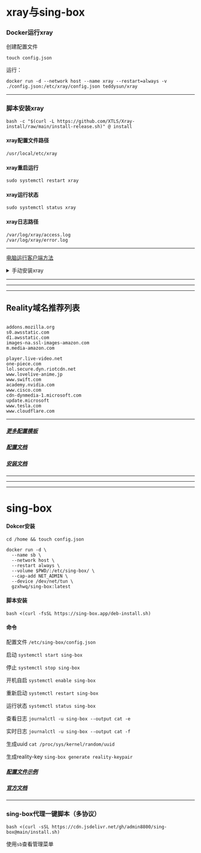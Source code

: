 # xray与sing-box



### Docker运行xray

创建配置文件
```
touch config.json
```

运行：

```
docker run -d --network host --name xray --restart=always -v ./config.json:/etc/xray/config.json teddysun/xray
```


---


### 脚本安装xray

```
bash -c "$(curl -L https://github.com/XTLS/Xray-install/raw/main/install-release.sh)" @ install
```


####  xray配置文件路径
```
/usr/local/etc/xray
```


####  xray重启运行

```
sudo systemctl restart xray
```


####  xray运行状态


```
sudo systemctl status xray
```


####  xray日志路径

```
/var/log/xray/access.log
/var/log/xray/error.log
```

---

[电脑运行客户端方法](https://xtls.github.io/document/level-0/ch08-xray-clients.html#_8-3-%E9%99%84%E5%8A%A0%E9%A2%98-1-%E5%9C%A8-pc-%E7%AB%AF%E6%89%8B%E5%B7%A5%E9%85%8D%E7%BD%AE-xray-core "PC端电脑运行xray客户端方法")

<details>
<summary>手动安装xray</summary>

###  手动安装 Xray

1. 下载 Xray-core
访问 Xray-core 的 GitHub 发布页面  https://github.com/XTLS/Xray-core/releases
----
下载```Xray-linux-64.zip```文件


####  2. 解压文件
解压下载的文件到```/usr/local/bin```目录：

```
cd /usr/local/bin
```
```
sudo unzip Xray-linux-64.zip -d /usr/local/bin
```
确保 /usr/local/bin 在您的 PATH 环境变量中。

####  3. 赋予执行权限
赋予 Xray 可执行文件执行权限：
```
sudo chmod +x /usr/local/bin/xray
```
####  4. 创建配置文件
Xray 需要一个配置文件才能运行。通常，这个文件位于 /usr/local/etc/xray/config.json。
```
sudo mkdir -p /usr/local/etc/xray
```
创建一个新的 config.json 文件并编辑它。您可以使用任何文本编辑器：
```
sudo nano /usr/local/etc/xray/config.json
```
在编辑器中，输入您的 Xray 配置。

您可以在v2rayN客户端中导出所选服务器客户端配置，然后复制粘贴进去


####  5. 运行 Xray

为了使 Xray 在启动时自动运行，您可以创建一个 systemd 服务文件。

创建一个新的 systemd 服务文件：
```
sudo nano /etc/systemd/system/xray.service
```
在文件中添加以下内容（您可能需要根据您的安装调整路径）：

```
[Unit]
Description=Xray Service
After=network.target

[Service]
User=nobody
ExecStart=/usr/local/bin/xray -c /usr/local/etc/xray/config.json
Restart=on-failure

[Install]
WantedBy=multi-user.target
```
启用并启动服务：
```
sudo systemctl enable xray
```
```
sudo systemctl start xray
```
检查服务状态：
```
sudo systemctl status xray
```
重启：
```
sudo systemctl restart xray
```

</details>

---
---
---
##  Reality域名推荐列表

```

addons.mozilla.org
s0.awsstatic.com
d1.awsstatic.com
images-na.ssl-images-amazon.com
m.media-amazon.com

player.live-video.net
one-piece.com
lol.secure.dyn.riotcdn.net
www.lovelive-anime.jp
www.swift.com
academy.nvidia.com
www.cisco.com
cdn-dynmedia-1.microsoft.com
update.microsoft
www.tesla.com
www.cloudflare.com

```
---
#####  [更多配置模板](https://github.com/XTLS/Xray-examples)


#####  [配置文档](https://xtls.github.io/config/)


##### [安装文档](https://xtls.github.io/document/install.html#windows-%E5%AE%89%E8%A3%85%E6%96%B9%E5%BC%8F)


---

---

---

# sing-box

#### Dokcer安装
```
cd /home && touch config.json
```
```
docker run -d \
  --name sb \
  --network host \
  --restart always \
  --volume $PWD/:/etc/sing-box/ \
  --cap-add NET_ADMIN \
  --device /dev/net/tun \
  gzxhwq/sing-box:latest
```

#### 脚本安装
```
bash <(curl -fsSL https://sing-box.app/deb-install.sh)
```

#### 命令

配置文件              `/etc/sing-box/config.json`

启动	             `systemctl start sing-box`

停止	             `systemctl stop sing-box`

开机自启	             `systemctl enable sing-box`

重新启动	             `systemctl restart sing-box`

运行状态              `systemctl status sing-box`

查看日志	             `journalctl -u sing-box --output cat -e`

实时日志	             `journalctl -u sing-box --output cat -f`

生成uuid             `cat /proc/sys/kernel/random/uuid`

生成reality-key      `sing-box generate reality-keypair`

##### [配置文件示例](https://github.com/chika0801/sing-box-examples)   

##### [官方文档](https://sing-box.sagernet.org/zh/configuration/)



---


### sing-box代理一键脚本（多协议）
```
bash <(curl -sSL https://cdn.jsdelivr.net/gh/admin8800/sing-box@main/install.sh)
```
使用`sb`查看管理菜单
